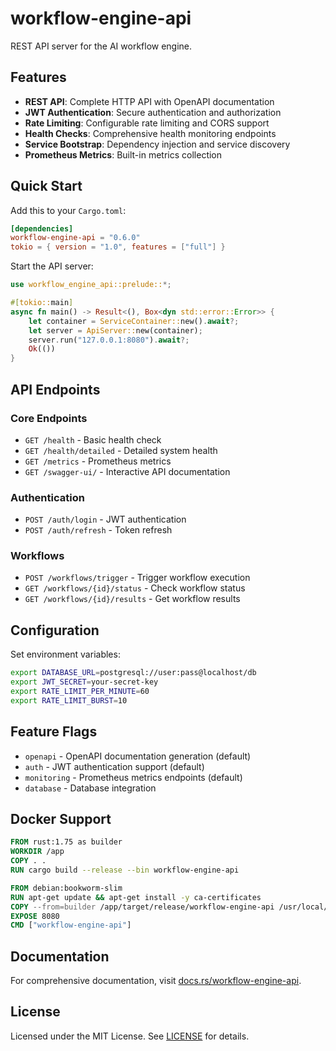 # workflow-engine-api

REST API server for the AI workflow engine.

## Features

- **REST API**: Complete HTTP API with OpenAPI documentation
- **JWT Authentication**: Secure authentication and authorization
- **Rate Limiting**: Configurable rate limiting and CORS support
- **Health Checks**: Comprehensive health monitoring endpoints
- **Service Bootstrap**: Dependency injection and service discovery
- **Prometheus Metrics**: Built-in metrics collection

## Quick Start

Add this to your `Cargo.toml`:

```toml
[dependencies]
workflow-engine-api = "0.6.0"
tokio = { version = "1.0", features = ["full"] }
```

Start the API server:

```rust
use workflow_engine_api::prelude::*;

#[tokio::main]
async fn main() -> Result<(), Box<dyn std::error::Error>> {
    let container = ServiceContainer::new().await?;
    let server = ApiServer::new(container);
    server.run("127.0.0.1:8080").await?;
    Ok(())
}
```

## API Endpoints

### Core Endpoints
- `GET /health` - Basic health check
- `GET /health/detailed` - Detailed system health
- `GET /metrics` - Prometheus metrics
- `GET /swagger-ui/` - Interactive API documentation

### Authentication
- `POST /auth/login` - JWT authentication
- `POST /auth/refresh` - Token refresh

### Workflows
- `POST /workflows/trigger` - Trigger workflow execution
- `GET /workflows/{id}/status` - Check workflow status
- `GET /workflows/{id}/results` - Get workflow results

## Configuration

Set environment variables:

```bash
export DATABASE_URL=postgresql://user:pass@localhost/db
export JWT_SECRET=your-secret-key
export RATE_LIMIT_PER_MINUTE=60
export RATE_LIMIT_BURST=10
```

## Feature Flags

- `openapi` - OpenAPI documentation generation (default)
- `auth` - JWT authentication support (default)
- `monitoring` - Prometheus metrics endpoints (default)
- `database` - Database integration

## Docker Support

```dockerfile
FROM rust:1.75 as builder
WORKDIR /app
COPY . .
RUN cargo build --release --bin workflow-engine-api

FROM debian:bookworm-slim
RUN apt-get update && apt-get install -y ca-certificates
COPY --from=builder /app/target/release/workflow-engine-api /usr/local/bin/
EXPOSE 8080
CMD ["workflow-engine-api"]
```

## Documentation

For comprehensive documentation, visit [docs.rs/workflow-engine-api](https://docs.rs/workflow-engine-api).

## License

Licensed under the MIT License. See [LICENSE](../../LICENSE) for details.